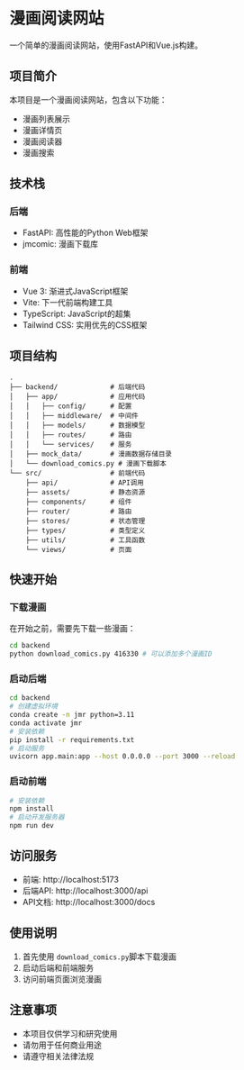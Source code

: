 # 漫画阅读网站

一个简单的漫画阅读网站，使用FastAPI和Vue.js构建。

## 项目简介

本项目是一个漫画阅读网站，包含以下功能：

- 漫画列表展示
- 漫画详情页
- 漫画阅读器
- 漫画搜索

## 技术栈

### 后端

- FastAPI: 高性能的Python Web框架
- jmcomic: 漫画下载库

### 前端

- Vue 3: 渐进式JavaScript框架
- Vite: 下一代前端构建工具
- TypeScript: JavaScript的超集
- Tailwind CSS: 实用优先的CSS框架

## 项目结构

```
.
├── backend/             # 后端代码
│   ├── app/             # 应用代码
│   │   ├── config/      # 配置
│   │   ├── middleware/  # 中间件
│   │   ├── models/      # 数据模型
│   │   ├── routes/      # 路由
│   │   └── services/    # 服务
│   ├── mock_data/       # 漫画数据存储目录
│   └── download_comics.py # 漫画下载脚本
└── src/                 # 前端代码
    ├── api/             # API调用
    ├── assets/          # 静态资源
    ├── components/      # 组件
    ├── router/          # 路由
    ├── stores/          # 状态管理
    ├── types/           # 类型定义
    ├── utils/           # 工具函数
    └── views/           # 页面
```

## 快速开始

### 下载漫画

在开始之前，需要先下载一些漫画：

```bash
cd backend
python download_comics.py 416330 # 可以添加多个漫画ID
```

### 启动后端

```bash
cd backend
# 创建虚拟环境
conda create -n jmr python=3.11
conda activate jmr
# 安装依赖
pip install -r requirements.txt
# 启动服务
uvicorn app.main:app --host 0.0.0.0 --port 3000 --reload
```

### 启动前端

```bash
# 安装依赖
npm install
# 启动开发服务器
npm run dev
```

## 访问服务

- 前端: http://localhost:5173
- 后端API: http://localhost:3000/api
- API文档: http://localhost:3000/docs

## 使用说明

1. 首先使用 `download_comics.py`脚本下载漫画
2. 启动后端和前端服务
3. 访问前端页面浏览漫画

## 注意事项

- 本项目仅供学习和研究使用
- 请勿用于任何商业用途
- 请遵守相关法律法规
